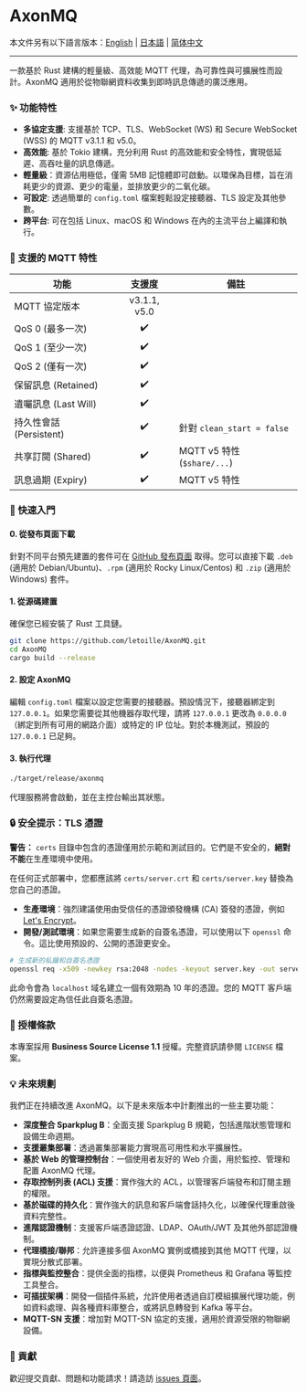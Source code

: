 # AxonMQ

本文件另有以下語言版本：[English](README.md) | [日本語](README.ja.md) | [简体中文](README.zh-CN.md)

---

一款基於 Rust 建構的輕量級、高效能 MQTT 代理，為可靠性與可擴展性而設計。AxonMQ 適用於從物聯網資料收集到即時訊息傳遞的廣泛應用。

### ✨ 功能特性

- **多協定支援**: 支援基於 TCP、TLS、WebSocket (WS) 和 Secure WebSocket (WSS) 的 MQTT v3.1.1 和 v5.0。
- **高效能**: 基於 Tokio 建構，充分利用 Rust 的高效能和安全特性，實現低延遲、高吞吐量的訊息傳遞。
- **輕量級**：資源佔用極低，僅需 5MB 記憶體即可啟動。以環保為目標，旨在消耗更少的資源、更少的電量，並排放更少的二氧化碳。
- **可設定**: 透過簡單的 `config.toml` 檔案輕鬆設定接聽器、TLS 設定及其他參數。
- **跨平台**: 可在包括 Linux、macOS 和 Windows 在內的主流平台上編譯和執行。

### 💎 支援的 MQTT 特性

| 功能                     | 支援度 | 備註                                |
| ------------------------ | :----: | ----------------------------------- |
| MQTT 協定版本            | v3.1.1, v5.0 |                                     |
| QoS 0 (最多一次)         |   ✔️    |                                     |
| QoS 1 (至少一次)         |   ✔️    |                                     |
| QoS 2 (僅有一次)         |   ✔️    |                                     |
| 保留訊息 (Retained)      |   ✔️    |                                     |
| 遺囑訊息 (Last Will)     |   ✔️    |                                     |
| 持久性會話 (Persistent)  |   ✔️    | 針對 `clean_start = false`          |
| 共享訂閱 (Shared)        |   ✔️    | MQTT v5 特性 (`$share/...`)         |
| 訊息過期 (Expiry)        |   ✔️    | MQTT v5 特性                        |

### 🚀 快速入門

#### 0. 從發布頁面下載

針對不同平台預先建置的套件可在 [GitHub 發布頁面](https://github.com/letoille/AxonMQ/releases) 取得。您可以直接下載 `.deb` (適用於 Debian/Ubuntu)、`.rpm` (適用於 Rocky Linux/Centos) 和 `.zip` (適用於 Windows) 套件。

#### 1. 從源碼建置

確保您已經安裝了 Rust 工具鏈。

```bash
git clone https://github.com/letoille/AxonMQ.git
cd AxonMQ
cargo build --release
```

#### 2. 設定 AxonMQ

編輯 `config.toml` 檔案以設定您需要的接聽器。預設情況下，接聽器綁定到 `127.0.0.1`。如果您需要從其他機器存取代理，請將 `127.0.0.1` 更改為 `0.0.0.0`（綁定到所有可用的網路介面）或特定的 IP 位址。對於本機測試，預設的 `127.0.0.1` 已足夠。


#### 3. 執行代理

```bash
./target/release/axonmq
```

代理服務將會啟動，並在主控台輸出其狀態。

### 🔒 安全提示：TLS 憑證

**警告：** `certs` 目錄中包含的憑證僅用於示範和測試目的。它們是不安全的，**絕對不能**在生產環境中使用。

在任何正式部署中，您都應該將 `certs/server.crt` 和 `certs/server.key` 替換為您自己的憑證。

- **生產環境**：強烈建議使用由受信任的憑證頒發機構 (CA) 簽發的憑證，例如 [Let's Encrypt](https://letsencrypt.org/)。
- **開發/測試環境**：如果您需要生成新的自簽名憑證，可以使用以下 `openssl` 命令。這比使用預設的、公開的憑證更安全。

```bash
# 生成新的私鑰和自簽名憑證
openssl req -x509 -newkey rsa:2048 -nodes -keyout server.key -out server.crt -days 3650 -subj "/CN=localhost"
```
此命令會為 `localhost` 域名建立一個有效期為 10 年的憑證。您的 MQTT 客戶端仍然需要設定為信任此自簽名憑證。

### 📜 授權條款

本專案採用 **Business Source License 1.1** 授權。完整資訊請參閱 `LICENSE` 檔案。

### 💡 未來規劃

我們正在持續改進 AxonMQ。以下是未來版本中計劃推出的一些主要功能：

- **深度整合 Sparkplug B**：全面支援 Sparkplug B 規範，包括進階狀態管理和設備生命週期。
- **支援叢集部署**：透過叢集部署能力實現高可用性和水平擴展性。
- **基於 Web 的管理控制台**：一個使用者友好的 Web 介面，用於監控、管理和配置 AxonMQ 代理。
- **存取控制列表 (ACL) 支援**：實作強大的 ACL，以管理客戶端發布和訂閱主題的權限。
- **基於磁碟的持久化**：實作強大的訊息和客戶端會話持久化，以確保代理重啟後資料完整性。
- **進階認證機制**：支援客戶端憑證認證、LDAP、OAuth/JWT 及其他外部認證機制。
- **代理橋接/聯邦**：允許連接多個 AxonMQ 實例或橋接到其他 MQTT 代理，以實現分散式部署。
- **指標與監控整合**：提供全面的指標，以便與 Prometheus 和 Grafana 等監控工具整合。
- **可插拔架構**：開發一個插件系統，允許使用者透過自訂模組擴展代理功能，例如資料處理、與各種資料庫整合，或將訊息轉發到 Kafka 等平台。
- **MQTT-SN 支援**：增加對 MQTT-SN 協定的支援，適用於資源受限的物聯網設備。

### 🤝 貢獻

歡迎提交貢獻、問題和功能請求！請造訪 [issues 頁面](https://github.com/letoille/AxonMQ/issues)。

